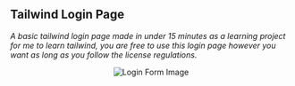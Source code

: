## Tailwind Login Page
*A basic tailwind login page made in under 15 minutes as a learning project for me to learn tailwind, you are free to use this login page however you want as long as you follow the license regulations.*

<p align="center">
  <img src="https://user-images.githubusercontent.com/60795606/198696851-4cdde45b-2d17-42e1-9ae8-bce762a81121.png" alt="Login Form Image"/>
</p>
